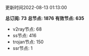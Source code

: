 更新时间2022-08-13 01:13:00

**总订阅: 73**
**总节点: 1876**
**有效节点: 635**
- v2ray节点: 68
- ss节点: 416
- trojan节点: 150
- ssr节点: 1
